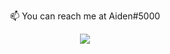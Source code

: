 <p align="center">
📫 You can reach me at Aiden#5000
</p>
<p align="center">
  <img src ="https://github-readme-stats.vercel.app/api?username=Aiden9034&show_icons=true&hide_border=true&include_all_commits=true&count_private=true&theme=dark">
</p>
